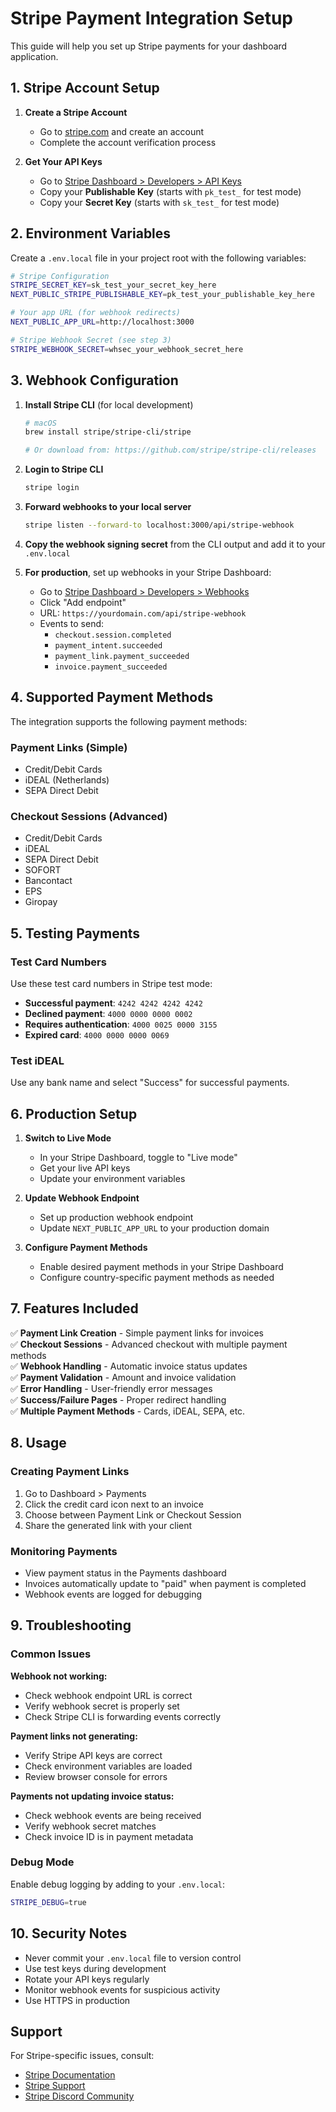 # Stripe Payment Integration Setup

This guide will help you set up Stripe payments for your dashboard application.

## 1. Stripe Account Setup

1. **Create a Stripe Account**

   - Go to [stripe.com](https://stripe.com) and create an account
   - Complete the account verification process

2. **Get Your API Keys**
   - Go to [Stripe Dashboard > Developers > API Keys](https://dashboard.stripe.com/apikeys)
   - Copy your **Publishable Key** (starts with `pk_test_` for test mode)
   - Copy your **Secret Key** (starts with `sk_test_` for test mode)

## 2. Environment Variables

Create a `.env.local` file in your project root with the following variables:

```bash
# Stripe Configuration
STRIPE_SECRET_KEY=sk_test_your_secret_key_here
NEXT_PUBLIC_STRIPE_PUBLISHABLE_KEY=pk_test_your_publishable_key_here

# Your app URL (for webhook redirects)
NEXT_PUBLIC_APP_URL=http://localhost:3000

# Stripe Webhook Secret (see step 3)
STRIPE_WEBHOOK_SECRET=whsec_your_webhook_secret_here
```

## 3. Webhook Configuration

1. **Install Stripe CLI** (for local development)

   ```bash
   # macOS
   brew install stripe/stripe-cli/stripe

   # Or download from: https://github.com/stripe/stripe-cli/releases
   ```

2. **Login to Stripe CLI**

   ```bash
   stripe login
   ```

3. **Forward webhooks to your local server**

   ```bash
   stripe listen --forward-to localhost:3000/api/stripe-webhook
   ```

4. **Copy the webhook signing secret** from the CLI output and add it to your `.env.local`

5. **For production**, set up webhooks in your Stripe Dashboard:
   - Go to [Stripe Dashboard > Developers > Webhooks](https://dashboard.stripe.com/webhooks)
   - Click "Add endpoint"
   - URL: `https://yourdomain.com/api/stripe-webhook`
   - Events to send:
     - `checkout.session.completed`
     - `payment_intent.succeeded`
     - `payment_link.payment_succeeded`
     - `invoice.payment_succeeded`

## 4. Supported Payment Methods

The integration supports the following payment methods:

### Payment Links (Simple)

- Credit/Debit Cards
- iDEAL (Netherlands)
- SEPA Direct Debit

### Checkout Sessions (Advanced)

- Credit/Debit Cards
- iDEAL
- SEPA Direct Debit
- SOFORT
- Bancontact
- EPS
- Giropay

## 5. Testing Payments

### Test Card Numbers

Use these test card numbers in Stripe test mode:

- **Successful payment**: `4242 4242 4242 4242`
- **Declined payment**: `4000 0000 0000 0002`
- **Requires authentication**: `4000 0025 0000 3155`
- **Expired card**: `4000 0000 0000 0069`

### Test iDEAL

Use any bank name and select "Success" for successful payments.

## 6. Production Setup

1. **Switch to Live Mode**

   - In your Stripe Dashboard, toggle to "Live mode"
   - Get your live API keys
   - Update your environment variables

2. **Update Webhook Endpoint**

   - Set up production webhook endpoint
   - Update `NEXT_PUBLIC_APP_URL` to your production domain

3. **Configure Payment Methods**
   - Enable desired payment methods in your Stripe Dashboard
   - Configure country-specific payment methods as needed

## 7. Features Included

✅ **Payment Link Creation** - Simple payment links for invoices  
✅ **Checkout Sessions** - Advanced checkout with multiple payment methods  
✅ **Webhook Handling** - Automatic invoice status updates  
✅ **Payment Validation** - Amount and invoice validation  
✅ **Error Handling** - User-friendly error messages  
✅ **Success/Failure Pages** - Proper redirect handling  
✅ **Multiple Payment Methods** - Cards, iDEAL, SEPA, etc.

## 8. Usage

### Creating Payment Links

1. Go to Dashboard > Payments
2. Click the credit card icon next to an invoice
3. Choose between Payment Link or Checkout Session
4. Share the generated link with your client

### Monitoring Payments

- View payment status in the Payments dashboard
- Invoices automatically update to "paid" when payment is completed
- Webhook events are logged for debugging

## 9. Troubleshooting

### Common Issues

**Webhook not working:**

- Check webhook endpoint URL is correct
- Verify webhook secret is properly set
- Check Stripe CLI is forwarding events correctly

**Payment links not generating:**

- Verify Stripe API keys are correct
- Check environment variables are loaded
- Review browser console for errors

**Payments not updating invoice status:**

- Check webhook events are being received
- Verify webhook secret matches
- Check invoice ID is in payment metadata

### Debug Mode

Enable debug logging by adding to your `.env.local`:

```bash
STRIPE_DEBUG=true
```

## 10. Security Notes

- Never commit your `.env.local` file to version control
- Use test keys during development
- Rotate your API keys regularly
- Monitor webhook events for suspicious activity
- Use HTTPS in production

## Support

For Stripe-specific issues, consult:

- [Stripe Documentation](https://stripe.com/docs)
- [Stripe Support](https://support.stripe.com)
- [Stripe Discord Community](https://discord.gg/stripe)
